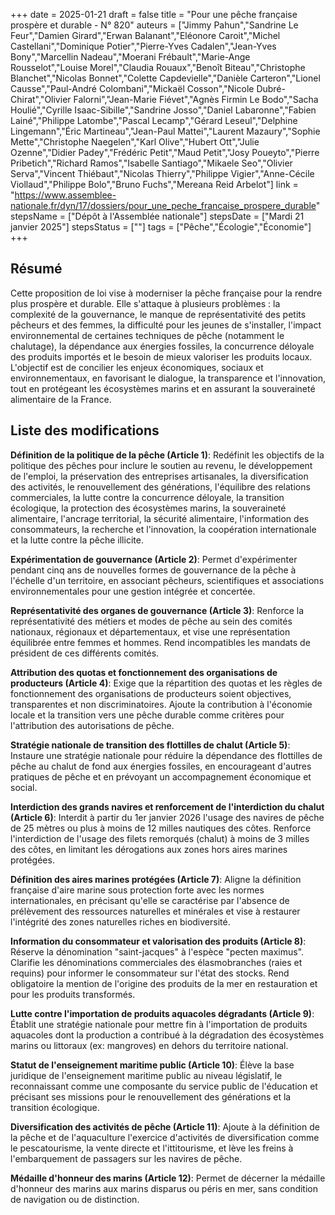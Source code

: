 +++
date = 2025-01-21
draft = false
title = "Pour une pêche française prospère et durable - N° 820"
auteurs = ["Jimmy Pahun","Sandrine Le Feur","Damien Girard","Erwan Balanant","Eléonore Caroit","Michel Castellani","Dominique Potier","Pierre-Yves Cadalen","Jean-Yves Bony","Marcellin Nadeau","Moerani Frébault","Marie-Ange Rousselot","Louise Morel","Claudia Rouaux","Benoît Biteau","Christophe Blanchet","Nicolas Bonnet","Colette Capdevielle","Danièle Carteron","Lionel Causse","Paul-André Colombani","Mickaël Cosson","Nicole Dubré-Chirat","Olivier Falorni","Jean-Marie Fiévet","Agnès Firmin Le Bodo","Sacha Houlié","Cyrille Isaac-Sibille","Sandrine Josso","Daniel Labaronne","Fabien Lainé","Philippe Latombe","Pascal Lecamp","Gérard Leseul","Delphine Lingemann","Éric Martineau","Jean-Paul Mattei","Laurent Mazaury","Sophie Mette","Christophe Naegelen","Karl Olive","Hubert Ott","Julie Ozenne","Didier Padey","Frédéric Petit","Maud Petit","Josy Poueyto","Pierre Pribetich","Richard Ramos","Isabelle Santiago","Mikaele Seo","Olivier Serva","Vincent Thiébaut","Nicolas Thierry","Philippe Vigier","Anne-Cécile Viollaud","Philippe Bolo","Bruno Fuchs","Mereana Reid Arbelot"]
link = "https://www.assemblee-nationale.fr/dyn/17/dossiers/pour_une_peche_francaise_prospere_durable"
stepsName = ["Dépôt à l'Assemblée nationale"]
stepsDate = ["Mardi 21 janvier 2025"]
stepsStatus = [""]
tags = ["Pêche","Écologie","Économie"]
+++

## Résumé

Cette proposition de loi vise à moderniser la pêche française pour la rendre plus prospère et durable. Elle s'attaque à plusieurs problèmes : la complexité de la gouvernance, le manque de représentativité des petits pêcheurs et des femmes, la difficulté pour les jeunes de s'installer, l'impact environnemental de certaines techniques de pêche (notamment le chalutage), la dépendance aux énergies fossiles, la concurrence déloyale des produits importés et le besoin de mieux valoriser les produits locaux. L'objectif est de concilier les enjeux économiques, sociaux et environnementaux, en favorisant le dialogue, la transparence et l'innovation, tout en protégeant les écosystèmes marins et en assurant la souveraineté alimentaire de la France.

## Liste des modifications

**Définition de la politique de la pêche (Article 1)**: Redéfinit les objectifs de la politique des pêches pour inclure le soutien au revenu, le développement de l'emploi, la préservation des entreprises artisanales, la diversification des activités, le renouvellement des générations, l'équilibre des relations commerciales, la lutte contre la concurrence déloyale, la transition écologique, la protection des écosystèmes marins, la souveraineté alimentaire, l'ancrage territorial, la sécurité alimentaire, l'information des consommateurs, la recherche et l'innovation, la coopération internationale et la lutte contre la pêche illicite.

**Expérimentation de gouvernance (Article 2)**: Permet d'expérimenter pendant cinq ans de nouvelles formes de gouvernance de la pêche à l'échelle d'un territoire, en associant pêcheurs, scientifiques et associations environnementales pour une gestion intégrée et concertée.

**Représentativité des organes de gouvernance (Article 3)**: Renforce la représentativité des métiers et modes de pêche au sein des comités nationaux, régionaux et départementaux, et vise une représentation équilibrée entre femmes et hommes. Rend incompatibles les mandats de président de ces différents comités.

**Attribution des quotas et fonctionnement des organisations de producteurs (Article 4)**: Exige que la répartition des quotas et les règles de fonctionnement des organisations de producteurs soient objectives, transparentes et non discriminatoires. Ajoute la contribution à l'économie locale et la transition vers une pêche durable comme critères pour l'attribution des autorisations de pêche.

**Stratégie nationale de transition des flottilles de chalut (Article 5)**: Instaure une stratégie nationale pour réduire la dépendance des flottilles de pêche au chalut de fond aux énergies fossiles, en encourageant d'autres pratiques de pêche et en prévoyant un accompagnement économique et social.

**Interdiction des grands navires et renforcement de l'interdiction du chalut (Article 6)**: Interdit à partir du 1er janvier 2026 l'usage des navires de pêche de 25 mètres ou plus à moins de 12 milles nautiques des côtes. Renforce l'interdiction de l'usage des filets remorqués (chalut) à moins de 3 milles des côtes, en limitant les dérogations aux zones hors aires marines protégées.

**Définition des aires marines protégées (Article 7)**: Aligne la définition française d'aire marine sous protection forte avec les normes internationales, en précisant qu'elle se caractérise par l'absence de prélèvement des ressources naturelles et minérales et vise à restaurer l'intégrité des zones naturelles riches en biodiversité.

**Information du consommateur et valorisation des produits (Article 8)**: Réserve la dénomination "saint-jacques" à l'espèce "pecten maximus". Clarifie les dénominations commerciales des élasmobranches (raies et requins) pour informer le consommateur sur l'état des stocks. Rend obligatoire la mention de l'origine des produits de la mer en restauration et pour les produits transformés.

**Lutte contre l'importation de produits aquacoles dégradants (Article 9)**: Établit une stratégie nationale pour mettre fin à l'importation de produits aquacoles dont la production a contribué à la dégradation des écosystèmes marins ou littoraux (ex: mangroves) en dehors du territoire national.

**Statut de l'enseignement maritime public (Article 10)**: Élève la base juridique de l'enseignement maritime public au niveau législatif, le reconnaissant comme une composante du service public de l'éducation et précisant ses missions pour le renouvellement des générations et la transition écologique.

**Diversification des activités de pêche (Article 11)**: Ajoute à la définition de la pêche et de l'aquaculture l'exercice d'activités de diversification comme le pescatourisme, la vente directe et l'ittitourisme, et lève les freins à l'embarquement de passagers sur les navires de pêche.

**Médaille d'honneur des marins (Article 12)**: Permet de décerner la médaille d'honneur des marins aux marins disparus ou péris en mer, sans condition de navigation ou de distinction.
